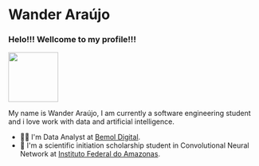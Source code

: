 # Wander Araújo 

### Helo!!! Wellcome to my profile!!!

<img src="https://c.tenor.com/ioHaQsQuCxwAAAAC/charizard-pokemon.gif" width="100" height="100" />

My name is Wander Araújo, I am currently a software engineering student and i love work with data and artificial intelligence.

* :man_technologist: I'm Data Analyst at [Bemol Digital](https://bemoldigital.com.br/).
* :robot: I'm a scientific initiation scholarship student in Convolutional Neural Network at [Instituto Federal do Amazonas](http://www2.ifam.edu.br/).
